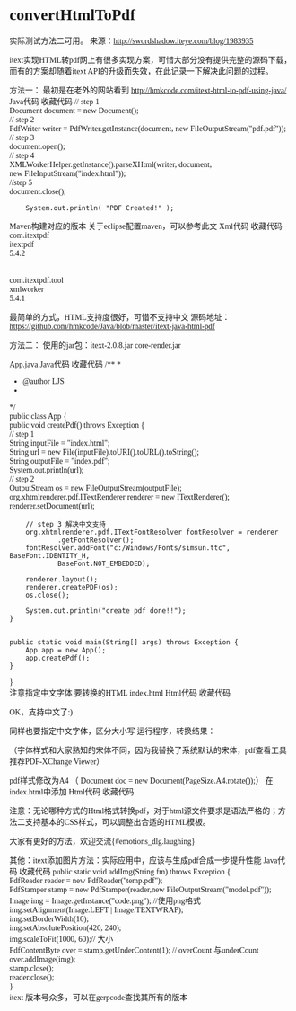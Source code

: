 # convertHtmlToPdf

实际测试方法二可用。
来源：http://swordshadow.iteye.com/blog/1983935

itext实现HTML转pdf网上有很多实现方案，可惜大部分没有提供完整的源码下载，而有的方案却随着itext API的升级而失效，在此记录一下解决此问题的过程。
 
方法一：
最初是在老外的网站看到 http://hmkcode.com/itext-html-to-pdf-using-java/ 
Java代码  收藏代码
// step 1  
            Document document = new Document();  
        // step 2  
            PdfWriter writer = PdfWriter.getInstance(document, new FileOutputStream("pdf.pdf"));  
        // step 3  
        document.open();  
        // step 4  
        XMLWorkerHelper.getInstance().parseXHtml(writer, document,  
                new FileInputStream("index.html"));          
        //step 5  
         document.close();  
  
        System.out.println( "PDF Created!" );  
Maven构建对应的版本  关于eclipse配置maven，可以参考此文
Xml代码  收藏代码
<dependency>  
          <groupId>com.itextpdf</groupId>  
                <artifactId>itextpdf</artifactId>  
                <version>5.4.2</version>  
        </dependency>  
        <dependency>  
                <groupId>com.itextpdf.tool</groupId>  
                <artifactId>xmlworker</artifactId>  
                <version>5.4.1</version>  
        </dependency>  
 
 
 最简单的方式，HTML支持度很好，可惜不支持中文 源码地址：https://github.com/hmkcode/Java/blob/master/itext-java-html-pdf
 
 方法二：
使用的jar包：itext-2.0.8.jar  core-render.jar
 
App.java
Java代码  收藏代码
/** 
 *  
 * @author LJS 
 *  
 */  
public class App {  
    public void createPdf() throws Exception {  
        // step 1  
        String inputFile = "index.html";  
        String url = new File(inputFile).toURI().toURL().toString();  
        String outputFile = "index.pdf";  
        System.out.println(url);  
        // step 2  
        OutputStream os = new FileOutputStream(outputFile);  
        org.xhtmlrenderer.pdf.ITextRenderer renderer = new ITextRenderer();  
        renderer.setDocument(url);  
  
        // step 3 解决中文支持  
        org.xhtmlrenderer.pdf.ITextFontResolver fontResolver = renderer  
                .getFontResolver();  
        fontResolver.addFont("c:/Windows/Fonts/simsun.ttc", BaseFont.IDENTITY_H,     
                BaseFont.NOT_EMBEDDED);  
  
        renderer.layout();  
        renderer.createPDF(os);  
        os.close();  
          
        System.out.println("create pdf done!!");  
    }  
          
  
    public static void main(String[] args) throws Exception {  
        App app = new App();  
        app.createPdf();  
    }  
  
}  
注意指定中文字体
要转换的HTML
index.html
Html代码  收藏代码
<!DOCTYPE html PUBLIC "-//W3C//DTD XHTML 1.0 Transitional//EN" "http://www.w3.org/TR/xhtml1/DTD/xhtml1-transitional.dtd ">       
<html xmlns="http://www.w3.org/1999/xhtml ">       
<head>       
<meta http-equiv="Content-Type" content="text/html; charset=utf-8" />       
<title>itext-zh-cn</title>       
<style type="text/css">           
body {       
            font-family: SimSun;  
}       
</style></head>       
       
<body>  
<p align="left" >OK，支持中文了:)</p>  
  
</body>       
</html>   
 同样也要指定中文字体，区分大小写
 运行程序，转换结果：


（字体样式和大家熟知的宋体不同，因为我替换了系统默认的宋体，pdf查看工具推荐PDF-XChange Viewer） 
 
 
pdf样式修改为A4 （ Document doc = new Document(PageSize.A4.rotate());）
在index.html中添加
Html代码  收藏代码
<style type="text/css">   
@page{ size: 11.69in 8.27in;}  
...  
</style>  
 
 
注意：无论哪种方式的Html格式转换pdf，对于html源文件要求是语法严格的；方法二支持基本的CSS样式，可以调整出合适的HTML模板。
 
大家有更好的方法，欢迎交流{#emotions_dlg.laughing}
 
其他：itext添加图片方法：实际应用中，应该与生成pdf合成一步提升性能
Java代码  收藏代码
public static void addImg(String fm) throws Exception {  
    PdfReader reader = new PdfReader("temp.pdf");  
    PdfStamper stamp = new PdfStamper(reader,new FileOutputStream("model.pdf"));  
    Image img = Image.getInstance("code.png");  //使用png格式  
    img.setAlignment(Image.LEFT | Image.TEXTWRAP);  
    img.setBorderWidth(10);  
    img.setAbsolutePosition(420, 240);  
    img.scaleToFit(1000, 60);// 大小  
    PdfContentByte over = stamp.getUnderContent(1); // overCount 与underCount   
    over.addImage(img);  
    stamp.close();  
    reader.close();  
    }  
  itext 版本号众多，可以在gerpcode查找其所有的版本
